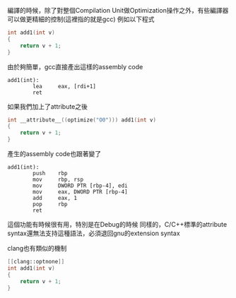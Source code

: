 編譯的時候，除了對整個Compilation Unit做Optimization操作之外，有些編譯器可以做更精細的控制(這裡指的就是gcc)
例如以下程式
``` c
int add1(int v)
{
    return v + 1;
}
```
由於夠簡單，gcc直接產出這樣的assembly code
``` assembler
add1(int):
        lea     eax, [rdi+1]
        ret
```
如果我們加上了attribute之後
``` c
int __attribute__((optimize("O0"))) add1(int v)
{
    return v + 1;
}
```
產生的assembly code也跟著變了
``` assembler
add1(int):
        push    rbp
        mov     rbp, rsp
        mov     DWORD PTR [rbp-4], edi
        mov     eax, DWORD PTR [rbp-4]
        add     eax, 1
        pop     rbp
        ret
```
這個功能有時候很有用，特別是在Debug的時候
同樣的，C/C++標準的attribute syntax還無法支持這種語法，必須退回gnu的extension syntax

clang也有類似的機制
``` c
[[clang::optnone]]
int add1(int v)
{
    return v + 1;
}
```
